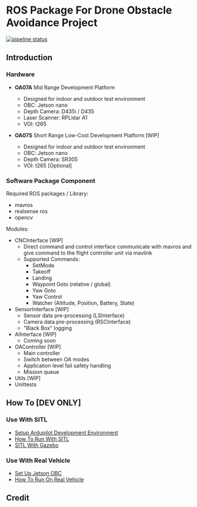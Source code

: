 # ROS Package For Drone Obstacle Avoidance Project

[![pipeline status](http://tuotuogzs.ddns.net/droneoa/droneoa_ros/badges/master/pipeline.svg)](http://tuotuogzs.ddns.net/droneoa/droneoa_ros/commits/master)

## Introduction

### Hardware
- **OA07A** Mid Range Development Platform
    - Designed for indoor and outdoor test environment
    - OBC: Jetson nano
    - Depth Camera: D435i / D435
    - Laser Scanner: RPLidar A1
    - VOI: t265

- **OA07S** Short Range Low-Cost Development Platform [WIP]
    - Designed for indoor and outdoor test environment
    - OBC: Jetson nano
    - Depth Camera: SR305
    - VOI: t265 [Optional]

### Software Package Component
Required ROS packages / Library:
- mavros
- realsense ros
- opencv

Modules:
- CNCInterface [WIP]
    - Direct command and control interface communicate with mavros and give command to the flight controller unit via mavlink
    - Supported Commands:
        - SetMode
        - Takeoff
        - Landing
        - Waypoint Goto (relative / global)
        - Yaw Goto
        - Yaw Control
        - Watcher (Altitude, Position, Battery, State)
- SensorInterface [WIP]
    - Sensor data pre-processing (LSInterface)
    - Camera data pre-processing (RSCInterface)
    - "Black Box" logging
- AIInterface [WIP]
    - Coming soon
- OAController [WIP]
    - Main controller
    - Switch between OA modes
    - Application level fail safety handling
    - Mission queue
- Utils [WIP]
- Unittests

## How To [DEV ONLY]

### Use With SITL
- [Setup Ardupilot Development Environment](http://tuotuogzs.ddns.net/shibohan/arducopter/wikis/Environment-Setup)
- [How To Run With SITL](http://tuotuogzs.ddns.net/droneoa/droneoa_ros/wikis/Launch%20In%20SITL)
- [SITL With Gazebo](http://tuotuogzs.ddns.net/droneoa/droneoa_ros/wikis/SITL%20With%20Gazebo)

### Use With Real Vehicle
- [Set Up Jetson OBC](http://tuotuogzs.ddns.net/droneoa/jetson-nano-obc-setup)
- [How To Run On Real Vehicle](http://tuotuogzs.ddns.net/droneoa/droneoa_ros/wikis/Run-With-Real-Vehicle)

## Credit